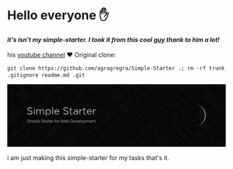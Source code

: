 # Hello everyone :raised_hand:
#### _it's isn't my simple-starter. I took it from this cool [guy](https://github.com/agragregra)  thank to him a lot!_
his [youtube channel](https://www.youtube.com/c/WebDesignMaster) :heart:
Original clone:
```
git clone https://github.com/agragregra/Simple-Starter .; rm -rf trunk .gitignore readme.md .git
```

![alt text](https://raw.githubusercontent.com/agragregra/Simple-Starter/main/images/preview.png)

i am just making this simple-starter for my tasks that's it.
